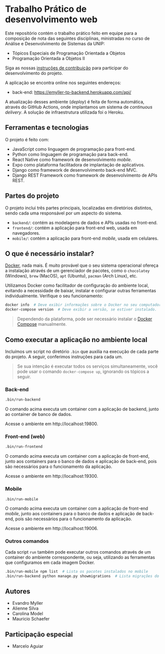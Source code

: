 # Trabalho Prático de desenvolvimento web

Este repositório contém o trabalho prático feito em equipe para a composição de
nota das seguintes disciplinas, ministradas no curso de Análise e
Desenvolvimento de Sistemas da UNIP:

- Tópicos Especiais de Programação Orientada a Objetos
- Programação Orientada a Objetos II

Siga as nossas [instruções de contribuição](./CONTRIBUTING.md) para participar
do desenvolvimento do projeto.

A aplicação se encontra online nos seguintes endereços:

- back-end: https://emyller-tp-backend.herokuapp.com/api/

A atualização desses ambiente (_deploy_) é feita de forma automática, através do
GitHub Actions, onde implantamos um sistema de _continuous delivery_. A solução
de infraestrutura utilizada foi o Heroku.


## Ferramentas e tecnologias

O projeto é feito com:

- JavaScript como linguagem de programação para front-end.
- Python como linguagem de programação para back-end.
- React Native como framework de desenvolvimento _mobile_.
- Expo como plataforma facilitadora de implantação de aplicativos.
- Django como framework de desenvolvimento back-end MVC.
- Django REST Framework como framework de desenvolvimento de APIs REST.


## Partes do projeto

O projeto inclui três partes principais, localizadas em diretórios distintos,
sendo cada uma responsável por um aspecto do sistema.

- `backend/`: contém as modelagens de dados e APIs usadas no front-end.
- `frontend/`: contém a aplicação para front-end web, usada em navegadores.
- `mobile/`: contém a aplicação para front-end _mobile_, usada em celulares.


## O que é necessário instalar?

[Docker][], nada mais. É muito provável que o seu sistema operacional ofereça a
instalação através de um gerenciador de pacotes, como o `chocolatey` (Windows),
`brew` (MacOS), `apt` (Ubuntu), `pacman` (Arch Linux), etc.

Utilizamos Docker como facilitador de configuração do ambiente local, evitando
a necessidade de baixar, instalar e configurar outras ferramentas
individualmente. Verifique o seu funcionamento:

```sh
docker info  # Deve exibir informações sobre o Docker no seu computador.
docker-compose version  # Deve exibir a versão, se estiver instalado.
```

> Dependendo da plataforma, pode ser necessário instalar o [Docker Compose][]
manualmente.

[Docker]: https://docs.docker.com/get-docker/
[Docker Compose]: https://docs.docker.com/compose/install/


## Como executar a aplicação no ambiente local

Incluímos um script no diretório `.bin` que auxilia na execução de cada parte do
projeto. A seguir, conferimos instruções para cada um.

> Se sua intenção é executar todos os serviços simultaneamente, você pode usar o
> comando `docker-compose up`, ignorando os tópicos a seguir.

### Back-end

```sh
.bin/run-backend
```

O comando acima executa um container com a aplicação de backend, junto ao
container de banco de dados.

Acesse o ambiente em http://localhost:19800.

### Front-end (web)

```sh
.bin/run-frontend
```

O comando acima executa um container com a aplicação de front-end, junto aos
containers para o banco de dados e aplicação de back-end, pois são necessários
para o funcionamento da aplicação.

Acesse o ambiente em http://localhost:19300.


### Mobile

```sh
.bin/run-mobile
```

O comando acima executa um container com a aplicação de front-end _mobile_,
junto aos containers para o banco de dados e aplicação de back-end, pois são
necessários para o funcionamento da aplicação.

Acesse o ambiente em http://localhost:19006.

### Outros comandos

Cada script `run` também pode executar outros comandos através de um container
do ambiente correspondente, ou seja, utilizando as ferramentas que configuramos
em cada imagem Docker.

```sh
.bin/run-mobile npm list  # Lista os pacotes instalados no mobile
.bin/run-backend python manage.py showmigrations  # Lista migrações do backend
```


## Autores

- Evandro Myller
- Alienne Silva
- Carolina Model
- Mauricio Schaefer

## Participação especial

- Marcelo Aguiar
